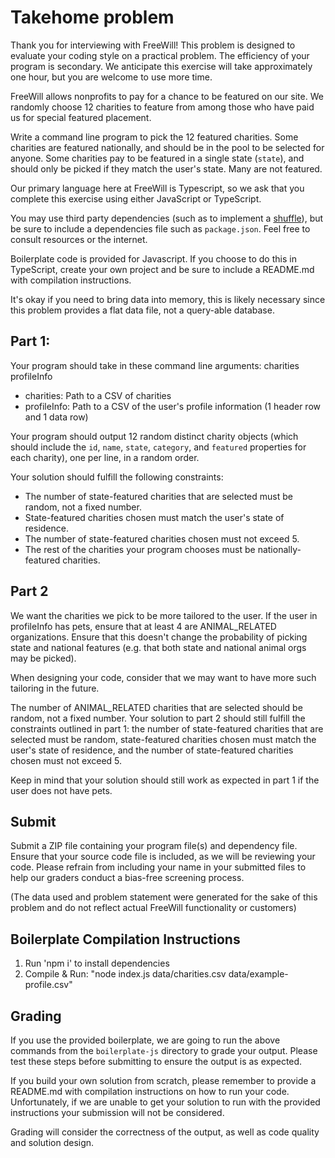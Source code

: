 # Takehome problem

Thank you for interviewing with FreeWill! This problem is designed to evaluate your coding style on a practical problem. The efficiency of your program is secondary. We anticipate this exercise will take approximately one hour, but you are welcome to use more time.

FreeWill allows nonprofits to pay for a chance to be featured on our site. We randomly choose 12 charities to feature from among those who have paid us for special featured placement.

Write a command line program to pick the 12 featured charities. Some charities are featured nationally, and should be in the pool to be selected for anyone. Some charities pay to be featured in a single state (`state`), and should only be picked if they match the user's state. Many are not featured.

Our primary language here at FreeWill is Typescript, so we ask that you complete this exercise using either JavaScript or TypeScript.

You may use third party dependencies (such as to implement a [shuffle](https://en.wikipedia.org/wiki/Fisher%E2%80%93Yates_shuffle)), but be sure to include a dependencies file such as `package.json`. Feel free to consult resources or the internet.

Boilerplate code is provided for Javascript. If you choose to do this in TypeScript, create your own project and be sure to include a README.md with compilation instructions.

It's okay if you need to bring data into memory, this is likely necessary since this problem provides a flat data file, not a query-able database.

## Part 1:

Your program should take in these command line arguments: charities profileInfo
 - charities: Path to a CSV of charities
 - profileInfo: Path to a CSV of the user's profile information (1 header row and 1 data row)

Your program should output 12 random distinct charity objects (which should include the `id`, `name`, `state`, `category`, and `featured` properties for each charity), one per line, in a random order.

Your solution should fulfill the following constraints:

- The number of state-featured charities that are selected must be random, not a fixed number. 
- State-featured charities chosen must match the user's state of residence. 
- The number of state-featured charities chosen must not exceed 5. 
- The rest of the charities your program chooses must be nationally-featured charities.


## Part 2

We want the charities we pick to be more tailored to the user. If the user in profileInfo has pets, ensure that at least 4 are ANIMAL_RELATED organizations. Ensure that this doesn't change the probability of picking state and national features (e.g. that both state and national animal orgs may be picked).

When designing your code, consider that we may want to have more such tailoring in the future.

The number of ANIMAL_RELATED charities that are selected should be random, not a fixed number. Your solution to part 2 should still fulfill the constraints outlined in part 1: the number of state-featured charities that are selected must be random, state-featured charities chosen must match the user's state of residence, and the number of state-featured charities chosen must not exceed 5.

Keep in mind that your solution should still work as expected in part 1 if the user does not have pets.

## Submit

Submit a ZIP file containing your program file(s) and dependency file. Ensure that your source code file is included, as we will be reviewing your code. Please refrain from including your name in your submitted files to help our graders conduct a bias-free screening process.

(The data used and problem statement were generated for the sake of this problem and do not reflect actual FreeWill functionality or customers)

## Boilerplate Compilation Instructions

1. Run 'npm i' to install dependencies
2. Compile & Run: "node index.js data/charities.csv data/example-profile.csv"

## Grading

If you use the provided boilerplate, we are going to run the above commands from the `boilerplate-js` directory to grade your output. Please test these steps before submitting to ensure the output is as expected.

If you build your own solution from scratch, please remember to provide a README.md with compilation instructions on how to run your code. Unfortunately, if we are unable to get your solution to run with the provided instructions your submission will not be considered.

Grading will consider the correctness of the output, as well as code quality and solution design.


